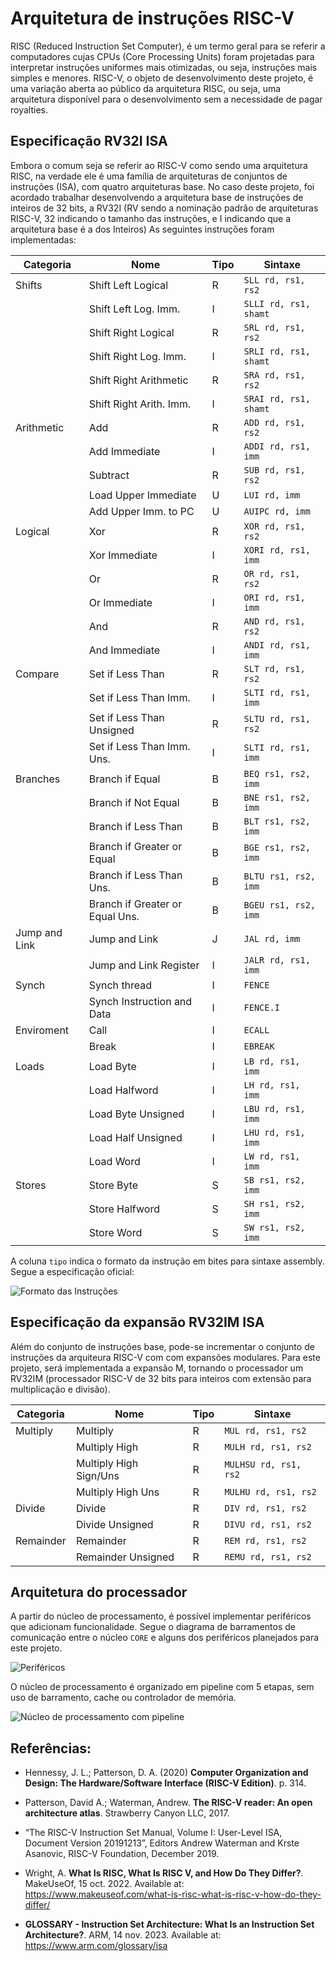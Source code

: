 # Arquitetura de instruções RISC-V

RISC (Reduced Instruction Set Computer), é um termo geral para se referir a
computadores cujas CPUs (Core Processing Units) foram projetadas para
interpretar instruções uniformes mais otimizadas, ou seja, instruções mais
simples e menores. RISC-V, o objeto de desenvolvimento deste projeto, é uma
variação aberta ao público da arquitetura RISC, ou seja, uma arquitetura
disponível para o desenvolvimento sem a necessidade de pagar royalties.

## Especificação RV32I ISA

Embora o comum seja se referir ao RISC-V como sendo uma arquitetura RISC, na
verdade ele é uma família de arquiteturas de conjuntos de instruções (ISA), com
quatro arquiteturas base. No caso deste projeto, foi acordado trabalhar
desenvolvendo a arquitetura base de instruções de inteiros de 32 bits, a RV32I
(RV sendo a nominação padrão de arquiteturas RISC-V, 32 indicando o tamanho das
instruções, e I indicando que a arquitetura base é a dos Inteiros) As seguintes
instruções foram implementadas:

| Categoria     | Nome                            | Tipo | Sintaxe               |
| ------------- | ------------------------------- | ---- | --------------------- |
| Shifts        | Shift Left Logical              | R    | `SLL rd, rs1, rs2`    |
|               | Shift Left Log. Imm.            | I    | `SLLI rd, rs1, shamt` |
|               | Shift Right Logical             | R    | `SRL rd, rs1, rs2`    |
|               | Shift Right Log. Imm.           | I    | `SRLI rd, rs1, shamt` |
|               | Shift Right Arithmetic          | R    | `SRA rd, rs1, rs2`    |
|               | Shift Right Arith. Imm.         | I    | `SRAI rd, rs1, shamt` |
| Arithmetic    | Add                             | R    | `ADD rd, rs1, rs2`    |
|               | Add Immediate                   | I    | `ADDI rd, rs1, imm`   |
|               | Subtract                        | R    | `SUB rd, rs1, rs2`    |
|               | Load Upper Immediate            | U    | `LUI rd, imm`         |
|               | Add Upper Imm. to PC            | U    | `AUIPC rd, imm`       |
| Logical       | Xor                             | R    | `XOR rd, rs1, rs2`    |
|               | Xor Immediate                   | I    | `XORI rd, rs1, imm`   |
|               | Or                              | R    | `OR rd, rs1, rs2`     |
|               | Or Immediate                    | I    | `ORI rd, rs1, imm`    |
|               | And                             | R    | `AND rd, rs1, rs2`    |
|               | And Immediate                   | I    | `ANDI rd, rs1, imm`   |
| Compare       | Set if Less Than                | R    | `SLT rd, rs1, rs2`    |
|               | Set if Less Than Imm.           | I    | `SLTI rd, rs1, imm`   |
|               | Set if Less Than Unsigned       | R    | `SLTU rd, rs1, rs2`   |
|               | Set if Less Than Imm. Uns.      | I    | `SLTI rd, rs1, imm`   |
| Branches      | Branch if Equal                 | B    | `BEQ rs1, rs2, imm`   |
|               | Branch if Not Equal             | B    | `BNE rs1, rs2, imm`   |
|               | Branch if Less Than             | B    | `BLT rs1, rs2, imm`   |
|               | Branch if Greater or Equal      | B    | `BGE rs1, rs2, imm`   |
|               | Branch if Less Than Uns.        | B    | `BLTU rs1, rs2, imm`  |
|               | Branch if Greater or Equal Uns. | B    | `BGEU rs1, rs2, imm`  |
| Jump and Link | Jump and Link                   | J    | `JAL rd, imm`         |
|               | Jump and Link Register          | I    | `JALR rd, rs1, imm`   |
| Synch         | Synch thread                    | I    | `FENCE`               |
|               | Synch Instruction and Data      | I    | `FENCE.I`             |
| Enviroment    | Call                            | I    | `ECALL`               |
|               | Break                           | I    | `EBREAK`              |
| Loads         | Load Byte                       | I    | `LB rd, rs1, imm`     |
|               | Load Halfword                   | I    | `LH rd, rs1, imm`     |
|               | Load Byte Unsigned              | I    | `LBU rd, rs1, imm`    |
|               | Load Half Unsigned              | I    | `LHU rd, rs1, imm`    |
|               | Load Word                       | I    | `LW rd, rs1, imm`     |
| Stores        | Store Byte                      | S    | `SB rs1, rs2, imm`    |
|               | Store Halfword                  | S    | `SH rs1, rs2, imm`    |
|               | Store Word                      | S    | `SW rs1, rs2, imm`    |

A coluna `tipo` indica o formato da instrução em bites para sintaxe assembly.
Segue a especificação oficial:

![Formato das Instruções](/public/images/image_instruction.drawio.png)

## Especificação da expansão RV32IM ISA

Além do conjunto de instruções base, pode-se incrementar o conjunto de
instruções da arquiteura RISC-V com com expansões modulares. Para este projeto,
será implementada a expansão M, tornando o processador um RV32IM (processador
RISC-V de 32 bits para inteiros com extensão para multiplicação e divisão).

| Categoria | Nome                   | Tipo | Sintaxe               |
| --------- | ---------------------- | ---- | --------------------- |
| Multiply  | Multiply               | R    | `MUL rd, rs1, rs2`    |
|           | Multiply High          | R    | `MULH rd, rs1, rs2`   |
|           | Multiply High Sign/Uns | R    | `MULHSU rd, rs1, rs2` |
|           | Multiply High Uns      | R    | `MULHU rd, rs1, rs2`  |
| Divide    | Divide                 | R    | `DIV rd, rs1, rs2`    |
|           | Divide Unsigned        | R    | `DIVU rd, rs1, rs2`   |
| Remainder | Remainder              | R    | `REM rd, rs1, rs2`    |
|           | Remainder Unsigned     | R    | `REMU rd, rs1, rs2`   |

## Arquitetura do processador

A partir do núcleo de processamento, é possível implementar periféricos que
adicionam funcionalidade. Segue o diagrama de barramentos de comunicação entre o
núcleo `CORE` e alguns dos periféricos planejados para este projeto.

![Periféricos](/public/images/infra.drawio.png)

O núcleo de processamento é organizado em pipeline com 5 etapas, sem uso de
barramento, cache ou controlador de memória.

![Núcleo de processamento com pipeline](/public/images/diagrama.png)

## Referências:

- Hennessy, J. L.; Patterson, D. A. (2020) 
**Computer Organization and Design: The Hardware/Software Interface (RISC-V Edition)**. p. 314.

- Patterson, David A.; Waterman, Andrew. **The RISC-V reader: An open architecture atlas**.
 Strawberry Canyon LLC, 2017.

- “The RISC-V Instruction Set Manual, Volume I: User-Level ISA, Document Version
  20191213”, Editors Andrew Waterman and Krste Asanovic, RISC-V Foundation,
  December 2019.

- Wright, A. **What Is RISC, What Is RISC V, and How Do They Differ?**.
  MakeUseOf, 15 oct. 2022. Available at:
  https://www.makeuseof.com/what-is-risc-what-is-risc-v-how-do-they-differ/

- **GLOSSARY - Instruction Set Architecture: What Is an Instruction Set Architecture?**.
 ARM, 14 nov. 2023. Available at:  https://www.arm.com/glossary/isa
